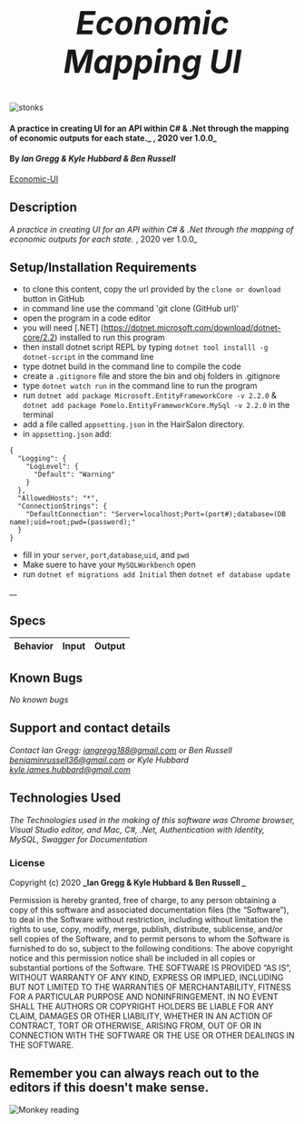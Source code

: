 <h1 align="center"><strong>

# _Economic Mapping UI_ 
</strong></h1>
![stonks](https://giphy.com/gifs/stonks-stonk-YnkMcHgNIMW4Yfmjxr)

#### A practice in creating UI for an API within C# & .Net through the mapping of economic outputs for each state._ , 2020 ver 1.0.0_

#### By _Ian Gregg & Kyle Hubbard & Ben Russell_
[Economic-UI]()

## Description

_A practice in creating UI for an API within C# & .Net through the mapping of economic outputs for each state._ , 2020 ver 1.0.0_

## Setup/Installation Requirements

* to clone this content, copy the url provided by the `clone or download` button in GitHub
* in command line use the command 'git clone (GitHub url)'
* open the program in a code editor
* you will need [.NET] (https://dotnet.microsoft.com/download/dotnet-core/2.2) installed to run this program 
* then install dotnet script REPL by typing `dotnet tool installl -g dotnet-script` in the command line
* type dotnet build in the command line to compile the code
* create a `.gitignore` file and store the bin and obj folders in .gitignore
* type `dotnet watch run` in the command line to run the program
* run `dotnet add package Microsoft.EntityFrameworkCore -v 2.2.0`  &
`dotnet add package Pomelo.EntityFrameworkCore.MySql -v 2.2.0`
in the terminal
* add a file called `appsetting.json` in the HairSalon directory.
* in `appsetting.json` add: 
```
{
  "Logging": {
    "LogLevel": {
      "Default": "Warning"
    }
  },
  "AllowedHosts": "*",
  "ConnectionStrings": {
    "DefaultConnection": "Server=localhost;Port=(port#);database=(DB name);uid=root;pwd=(password);"
  }
}
```
* fill in your `server`, `port`,`database`,`uid`, and `pwd`
* Make suere to have your `MySQLWorkbench` open
* run 
`dotnet ef migrations add Initial`
then `dotnet ef database update`

__

## Specs

| Behavior    | Input | Output |
| :---------- | ----- | -----: |



## Known Bugs

_No known bugs_

## Support and contact details

_Contact Ian Gregg: <iangregg188@gmail.com>
or
Ben Russell <benjaminrussell36@gmail.com>
or
Kyle Hubbard <kyle.james.hubbard@gmail.com>_

## Technologies Used

_The Technologies used in the making of this software was Chrome browser, Visual Studio editor, and Mac, C#, .Net, Authentication with Identity, MySQL, Swagger for Documentation_

### License

Copyright (c) 2020 **_Ian Gregg & Kyle Hubbard & Ben Russell _**

Permission is hereby granted, free of charge, to any person obtaining a copy of this software and associated documentation files (the “Software”), to deal in the Software without restriction, including without limitation the rights to use, copy, modify, merge, publish, distribute, sublicense, and/or sell copies of the Software, and to permit persons to whom the Software is furnished to do so, subject to the following conditions:
The above copyright notice and this permission notice shall be included in all copies or substantial portions of the Software.
THE SOFTWARE IS PROVIDED “AS IS”, WITHOUT WARRANTY OF ANY KIND, EXPRESS OR IMPLIED, INCLUDING BUT NOT LIMITED TO THE WARRANTIES OF MERCHANTABILITY, FITNESS FOR A PARTICULAR PURPOSE AND NONINFRINGEMENT. IN NO EVENT SHALL THE AUTHORS OR COPYRIGHT HOLDERS BE LIABLE FOR ANY CLAIM, DAMAGES OR OTHER LIABILITY, WHETHER IN AN ACTION OF CONTRACT, TORT OR OTHERWISE, ARISING FROM, OUT OF OR IN CONNECTION WITH THE SOFTWARE OR THE USE OR OTHER DEALINGS IN THE SOFTWARE.

## Remember you can always reach out to the editors if this doesn't make sense.
![Monkey reading](https://media.giphy.com/media/SiMcadhDEZDm93GmTL/giphy.gif)
</h1>